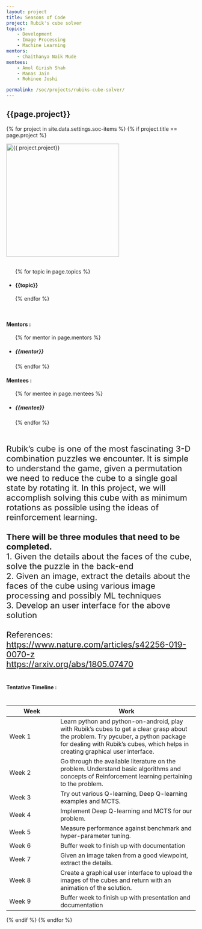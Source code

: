 ```yaml
---
layout: project
title: Seasons of Code
project: Rubik's cube solver
topics:
    - Development
    - Image Processing
    - Machine Learning
mentors:
    - Chaithanya Naik Mude    
mentees:
    - Amol Girish Shah
    - Manas Jain
    - Rohinee Joshi

permalink: /soc/projects/rubiks-cube-solver/
---
```


<h2 class="display1 m-3 p-3 text-center">{{page.project}}</h2>

{% for project in site.data.settings.soc-items %}
{% if project.title == page.project %}
<div>
    <img src="{{ site.baseurl }}/{{ project.image }}"  width = "300" height="300" alt="{{ project.project}}" class="border rounded img-soc">
</div>
<div>
    <br>
    <ul>
        {% for topic in page.topics %}
        <li><h4 class="text-primary text-center">{{topic}}</h4></li>
        {% endfor %}
    </ul>
    <br>
    <h4 class="display3  ">Mentors :</h4> 
    <ul>
        {% for mentor in page.mentors %}
        <li><h5 class=" ">{{mentor}}</h5></li>
        {% endfor %}
    </ul>
    <h4 class="display3  ">Mentees :</h4> 
    <ul>
        {% for mentee in page.mentees %}
        <li><h5 class="">{{mentee}}</h5></li>
        {% endfor %}
    </ul>
</div>
<div>
    <p class="display3" style = "font-size:22px;" >
        <br>
        Rubik’s cube is one of the most fascinating 3-D combination puzzles we encounter. It is simple to understand the game, given a permutation we need to reduce the cube to a single goal state by rotating it. In this project, we will accomplish solving this cube with as minimum rotations as possible using the ideas of reinforcement learning.
        <br><br>
        <b>There will be three modules that need to be completed.</b>
        <br>
        1. Given the details about the faces of the cube, solve the puzzle in the back-end
        <br>
        2. Given an image, extract the details about the faces of the cube using various image processing and possibly ML techniques
        <br>
        3. Develop an user interface for the above solution
        <br><br>
        References:
        <br>
        <a href="https://www.nature.com/articles/s42256-019-0070-z">https://www.nature.com/articles/s42256-019-0070-z</a>
        <br>
        <a href="https://arxiv.org/abs/1805.07470">https://arxiv.org/abs/1805.07470</a>
    </p>
</div>
<div>
    <h4 class="display3" style="margin:40px 0px 40px 0px;">Tentative Timeline :</h4>
    <table class="table table-striped">
    <thead>
        <tr>
        <th>Week</th>
        <th>Work</th>
        </tr>
    </thead>
    <tbody>
        <tr>
        <td style='width: 120px'>Week 1</td>
      <td>Learn python and python-on-android, play with Rubik’s cubes to get a clear grasp about the problem. Try pycuber, a python package for dealing with Rubik’s cubes, which helps in creating graphical user interface.</td>
    </tr>
    <tr>
      <td>Week 2</td>
      <td>Go through the available literature on the problem. Understand basic algorithms and concepts of Reinforcement learning pertaining to the problem.</td>
    </tr>
    <tr>
      <td>Week 3</td>
      <td>Try out various Q-learning, Deep Q-learning examples and MCTS.</td>
    </tr>
    <tr>
      <td>Week 4</td>
      <td>Implement Deep Q-learning and MCTS for our problem.</td>
    </tr>
    <tr>
      <td>Week 5</td>
      <td>Measure performance against benchmark and hyper-parameter tuning.</td>
    </tr>
    <tr>
      <td>Week 6</td>
      <td>Buffer week to finish up with documentation</td>
    </tr>
    <tr>
      <td>Week 7</td>
      <td>Given an image taken from a good viewpoint, extract the details.</td>
    </tr>
    <tr>
      <td>Week 8</td>
      <td>Create a graphical user interface to upload the images of the cubes and return with an animation of the solution.</td>
    </tr>
    <tr>
      <td>Week 9</td>
      <td>Buffer week to finish up with presentation and documentation</td>
    </tr>
    </tbody>
    </table>
</div>
{% endif %}
{% endfor %}
